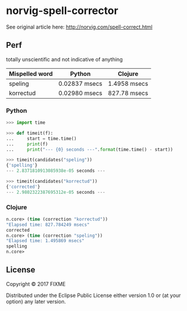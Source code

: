 # norvig-spell-corrector

See original article here: http://norvig.com/spell-correct.html


## Perf

totally unscientific and not indicative of anything

| Mispelled word| Python         | Clojure       |
| ------------- | -------------- | ------------- |
| speling       | 0.02837 msecs  | 1.4958 msecs  |
| korrectud     | 0.02980 msecs  | 827.78 msecs  |


### Python

```python
>>> import time

>>> def timeit(f):
...     start = time.time()
...     print(f)
...     print("--- {0} seconds ---".format(time.time() - start))

>>> timeit(candidates("speling"))
{'spelling'}
--- 2.8371810913085938e-05 seconds ---

>>> timeit(candidates("korrectud"))
{'corrected'}
--- 2.9802322387695312e-05 seconds ---

```

### Clojure

``` clojure
n.core> (time (correction "korrectud"))
"Elapsed time: 827.784249 msecs"
corrected
n.core> (time (correction "speling"))
"Elapsed time: 1.495869 msecs"
spelling
n.core> 
```


## License

Copyright © 2017 FIXME

Distributed under the Eclipse Public License either version 1.0 or (at
your option) any later version.
